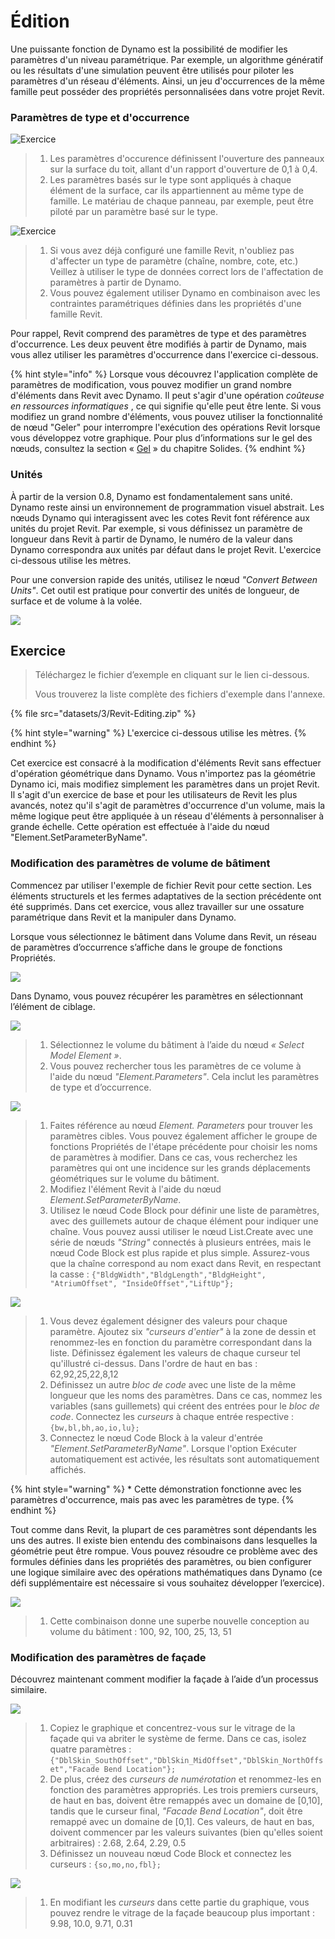 # Édition

Une puissante fonction de Dynamo est la possibilité de modifier les paramètres d'un niveau paramétrique. Par exemple, un algorithme génératif ou les résultats d'une simulation peuvent être utilisés pour piloter les paramètres d'un réseau d'éléments. Ainsi, un jeu d'occurrences de la même famille peut posséder des propriétés personnalisées dans votre projet Revit.

### Paramètres de type et d'occurrence

![Exercice](<../.gitbook/assets/32 (2).jpg>)

> 1. Les paramètres d'occurence définissent l'ouverture des panneaux sur la surface du toit, allant d'un rapport d'ouverture de 0,1 à 0,4.
> 2. Les paramètres basés sur le type sont appliqués à chaque élément de la surface, car ils appartiennent au même type de famille. Le matériau de chaque panneau, par exemple, peut être piloté par un paramètre basé sur le type.

![Exercice](../.gitbook/assets/params.jpg)

> 1. Si vous avez déjà configuré une famille Revit, n'oubliez pas d'affecter un type de paramètre (chaîne, nombre, cote, etc.) Veillez à utiliser le type de données correct lors de l'affectation de paramètres à partir de Dynamo.
> 2. Vous pouvez également utiliser Dynamo en combinaison avec les contraintes paramétriques définies dans les propriétés d'une famille Revit.

Pour rappel, Revit comprend des paramètres de type et des paramètres d'occurrence. Les deux peuvent être modifiés à partir de Dynamo, mais vous allez utiliser les paramètres d'occurrence dans l'exercice ci-dessous.

{% hint style="info" %}
Lorsque vous découvrez l'application complète de paramètres de modification, vous pouvez modifier un grand nombre d'éléments dans Revit avec Dynamo. Il peut s'agir d'une opération _coûteuse en ressources informatiques_ , ce qui signifie qu'elle peut être lente. Si vous modifiez un grand nombre d'éléments, vous pouvez utiliser la fonctionnalité de nœud "Geler" pour interrompre l'exécution des opérations Revit lorsque vous développez votre graphique. Pour plus d’informations sur le gel des nœuds, consultez la section « [Gel](../5\_essential\_nodes\_and\_concepts/5-2\_geometry-for-computational-design/6-solids.md) » du chapitre Solides. 
{% endhint %}

### Unités

À partir de la version 0.8, Dynamo est fondamentalement sans unité. Dynamo reste ainsi un environnement de programmation visuel abstrait. Les nœuds Dynamo qui interagissent avec les cotes Revit font référence aux unités du projet Revit. Par exemple, si vous définissez un paramètre de longueur dans Revit à partir de Dynamo, le numéro de la valeur dans Dynamo correspondra aux unités par défaut dans le projet Revit. L'exercice ci-dessous utilise les mètres.

Pour une conversion rapide des unités, utilisez le nœud _"Convert Between Units"_. Cet outil est pratique pour convertir des unités de longueur, de surface et de volume à la volée.

![](images/3/editing-units.jpg)

## Exercice

> Téléchargez le fichier d’exemple en cliquant sur le lien ci-dessous.
>
> Vous trouverez la liste complète des fichiers d'exemple dans l'annexe.

{% file src="datasets/3/Revit-Editing.zip" %}

{% hint style="warning" %} L'exercice ci-dessous utilise les mètres. {% endhint %}

Cet exercice est consacré à la modification d'éléments Revit sans effectuer d'opération géométrique dans Dynamo. Vous n'importez pas la géométrie Dynamo ici, mais modifiez simplement les paramètres dans un projet Revit. Il s'agit d'un exercice de base et pour les utilisateurs de Revit les plus avancés, notez qu'il s'agit de paramètres d'occurrence d'un volume, mais la même logique peut être appliquée à un réseau d'éléments à personnaliser à grande échelle. Cette opération est effectuée à l'aide du nœud "Element.SetParameterByName".

### Modification des paramètres de volume de bâtiment

Commencez par utiliser l'exemple de fichier Revit pour cette section. Les éléments structurels et les fermes adaptatives de la section précédente ont été supprimés. Dans cet exercice, vous allez travailler sur une ossature paramétrique dans Revit et la manipuler dans Dynamo.

Lorsque vous sélectionnez le bâtiment dans Volume dans Revit, un réseau de paramètres d’occurrence s’affiche dans le groupe de fonctions Propriétés.

![](images/3/editing-exercise01.jpg)

Dans Dynamo, vous pouvez récupérer les paramètres en sélectionnant l’élément de ciblage.

![](images/3/editing-exercise02.jpg)

> 1. Sélectionnez le volume du bâtiment à l’aide du nœud _« Select Model Element »_.
> 2. Vous pouvez rechercher tous les paramètres de ce volume à l'aide du nœud _"Element.Parameters"_. Cela inclut les paramètres de type et d’occurrence.

![](images/3/editing-exercise03.jpg)

> 1. Faites référence au nœud _Element. Parameters_ pour trouver les paramètres cibles. Vous pouvez également afficher le groupe de fonctions Propriétés de l'étape précédente pour choisir les noms de paramètres à modifier. Dans ce cas, vous recherchez les paramètres qui ont une incidence sur les grands déplacements géométriques sur le volume du bâtiment.
> 2. Modifiez l'élément Revit à l'aide du nœud _Element.SetParameterByName_.
> 3. Utilisez le nœud Code Block pour définir une liste de paramètres, avec des guillemets autour de chaque élément pour indiquer une chaîne. Vous pouvez aussi utiliser le nœud List.Create avec une série de nœuds _"String"_ connectés à plusieurs entrées, mais le nœud Code Block est plus rapide et plus simple. Assurez-vous que la chaîne correspond au nom exact dans Revit, en respectant la casse : `{"BldgWidth","BldgLength","BldgHeight", "AtriumOffset", "InsideOffset","LiftUp"};`

![](images/3/editing-exercise04.jpg)

> 1. Vous devez également désigner des valeurs pour chaque paramètre. Ajoutez six _"curseurs d'entier"_ à la zone de dessin et renommez-les en fonction du paramètre correspondant dans la liste. Définissez également les valeurs de chaque curseur tel qu'illustré ci-dessus. Dans l'ordre de haut en bas : 62,92,25,22,8,12
> 2. Définissez un autre _bloc de code_ avec une liste de la même longueur que les noms des paramètres. Dans ce cas, nommez les variables (sans guillemets) qui créent des entrées pour le _bloc de code_. Connectez les _curseurs_ à chaque entrée respective : `{bw,bl,bh,ao,io,lu};`
> 3. Connectez le nœud Code Block à la valeur d'entrée _"Element.SetParameterByName"_. Lorsque l'option Exécuter automatiquement est activée, les résultats sont automatiquement affichés.

{% hint style="warning" %} * Cette démonstration fonctionne avec les paramètres d'occurrence, mais pas avec les paramètres de type. {% endhint %}

Tout comme dans Revit, la plupart de ces paramètres sont dépendants les uns des autres. Il existe bien entendu des combinaisons dans lesquelles la géométrie peut être rompue. Vous pouvez résoudre ce problème avec des formules définies dans les propriétés des paramètres, ou bien configurer une logique similaire avec des opérations mathématiques dans Dynamo (ce défi supplémentaire est nécessaire si vous souhaitez développer l’exercice).

![](images/3/editing-exercise05.jpg)

> 1. Cette combinaison donne une superbe nouvelle conception au volume du bâtiment : 100, 92, 100, 25, 13, 51

### Modification des paramètres de façade

Découvrez maintenant comment modifier la façade à l’aide d’un processus similaire.

![](images/3/editing-exercise06.jpg)

> 1. Copiez le graphique et concentrez-vous sur le vitrage de la façade qui va abriter le système de ferme. Dans ce cas, isolez quatre paramètres : `{"DblSkin_SouthOffset","DblSkin_MidOffset","DblSkin_NorthOffset","Facade Bend Location"};`
> 2. De plus, créez des _curseurs de numérotation_ et renommez-les en fonction des paramètres appropriés. Les trois premiers curseurs, de haut en bas, doivent être remappés avec un domaine de [0,10], tandis que le curseur final, _"Facade Bend Location"_, doit être remappé avec un domaine de [0,1]. Ces valeurs, de haut en bas, doivent commencer par les valeurs suivantes (bien qu'elles soient arbitraires) : 2.68, 2.64, 2.29, 0.5
> 3. Définissez un nouveau nœud Code Block et connectez les curseurs : `{so,mo,no,fbl};`

![](images/3/editing-exercise07.jpg)

> 1. En modifiant les _curseurs_ dans cette partie du graphique, vous pouvez rendre le vitrage de la façade beaucoup plus important : 9.98, 10.0, 9.71, 0.31
